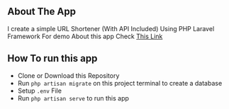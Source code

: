 ## About The App

I create a simple URL Shortener (With API Included) Using PHP Laravel Framework For demo About this app Check <a href="http://url.faizrashid.my.id">This Link</a>

## How To run this app

<ul>
<li>Clone or Download this Repository</li>
<li>Run <code>php artisan migrate</code> on this project terminal to create a database</li>
<li>Setup <code>.env</code> File</li>
<li>Run <code>php artisan serve</code> to run this app</li>
</ul>
